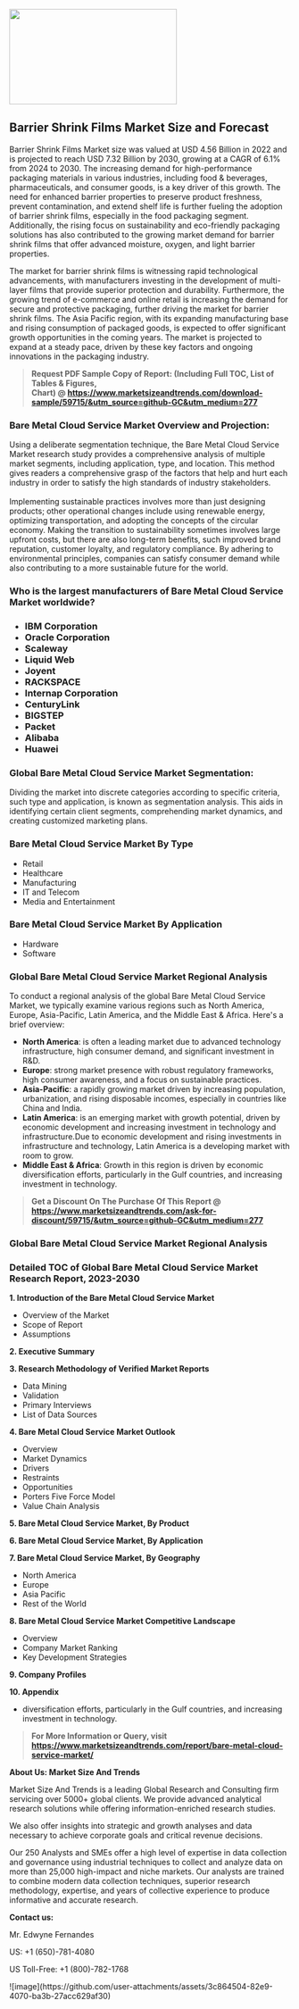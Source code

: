 <p><img class="alignnone size-medium wp-image-20088" src="https://ffe5etoiles.com/wp-content/uploads/2024/12/MST1-300x171.png" alt="" width="300" height="171" /></p><h2>Barrier Shrink Films Market Size and Forecast</h2><p>Barrier Shrink Films Market size was valued at USD 4.56 Billion in 2022 and is projected to reach USD 7.32 Billion by 2030, growing at a CAGR of 6.1% from 2024 to 2030. The increasing demand for high-performance packaging materials in various industries, including food & beverages, pharmaceuticals, and consumer goods, is a key driver of this growth. The need for enhanced barrier properties to preserve product freshness, prevent contamination, and extend shelf life is further fueling the adoption of barrier shrink films, especially in the food packaging segment. Additionally, the rising focus on sustainability and eco-friendly packaging solutions has also contributed to the growing market demand for barrier shrink films that offer advanced moisture, oxygen, and light barrier properties.</p><p>The market for barrier shrink films is witnessing rapid technological advancements, with manufacturers investing in the development of multi-layer films that provide superior protection and durability. Furthermore, the growing trend of e-commerce and online retail is increasing the demand for secure and protective packaging, further driving the market for barrier shrink films. The Asia Pacific region, with its expanding manufacturing base and rising consumption of packaged goods, is expected to offer significant growth opportunities in the coming years. The market is projected to expand at a steady pace, driven by these key factors and ongoing innovations in the packaging industry.</p></p><blockquote id="" class=""><strong>Request PDF Sample Copy of Report: (Including Full TOC, List of Tables &amp; Figures, Chart)&nbsp;@&nbsp;<strong><a href="https://www.marketsizeandtrends.com/download-sample/59715/&utm_source=github-GC&utm_medium=277" target="_blank">https://www.marketsizeandtrends.com/download-sample/59715/&utm_source=github-GC&utm_medium=277</a></strong></strong></blockquote><h3 id="" class="">Bare Metal Cloud Service Market&nbsp;Overview and Projection:</h3><p id="" class="">Using a deliberate segmentation technique, the Bare Metal Cloud Service Market research study provides a comprehensive analysis of multiple market segments, including application, type, and location. This method gives readers a comprehensive grasp of the factors that help and hurt each industry in order to satisfy the high standards of industry stakeholders. <br /> <br />Implementing sustainable practices involves more than just designing products; other operational changes include using renewable energy, optimizing transportation, and adopting the concepts of the circular economy. Making the transition to sustainability sometimes involves large upfront costs, but there are also long-term benefits, such improved brand reputation, customer loyalty, and regulatory compliance. By adhering to environmental principles, companies can satisfy consumer demand while also contributing to a more sustainable future for the world.</p><h3 id="" class="">Who is the largest manufacturers of&nbsp;Bare Metal Cloud Service Market worldwide?</h3><h3 class=""><p><ul><li>IBM Corporation </li><li> Oracle Corporation </li><li> Scaleway </li><li> Liquid Web </li><li> Joyent </li><li> RACKSPACE </li><li> Internap Corporation </li><li> CenturyLink </li><li> BIGSTEP </li><li> Packet </li><li> Alibaba </li><li> Huawei</li></ul></p></h3><h3 id="" class="">Global&nbsp;Bare Metal Cloud Service Market Segmentation:</h3><p id="" class="">Dividing the market into discrete categories according to specific criteria, such type and application, is known as segmentation analysis. This aids in identifying certain client segments, comprehending market dynamics, and creating customized marketing plans.</p><h3 id="" class="">Bare Metal Cloud Service Market&nbsp;By Type</h3><p><p><ul><li>Retail </li><li> Healthcare </li><li> Manufacturing </li><li> IT and Telecom </li><li> Media and Entertainment</p></li></ul></p></p><h3 id="" class="">Bare Metal Cloud Service Market&nbsp;By Application</h3><p class=""><p><ul><li>Hardware </li><li> Software</li></ul></p></p><h3 id="" class="">Global Bare Metal Cloud Service Market Regional Analysis</h3><p id="" class="">To conduct a regional analysis of the global Bare Metal Cloud Service Market, we typically examine various regions such as North America, Europe, Asia-Pacific, Latin America, and the Middle East &amp; Africa. Here's a brief overview:</p><ul><li><strong>North America</strong>: is often a leading market due to advanced technology infrastructure, high consumer demand, and significant investment in R&amp;D.</li><li><strong>Europe</strong>: strong market presence with robust regulatory frameworks, high consumer awareness, and a focus on sustainable practices.</li><li><strong>Asia-Pacific</strong>: a rapidly growing market driven by increasing population, urbanization, and rising disposable incomes, especially in countries like China and India.</li><li><strong>Latin America</strong>: is an emerging market with growth potential, driven by economic development and increasing investment in technology and infrastructure.Due to economic development and rising investments in infrastructure and technology, Latin America is a developing market with room to grow.</li><li><strong>Middle East &amp; Africa</strong>: Growth in this region is driven by economic diversification efforts, particularly in the Gulf countries, and increasing investment in technology.</li></ul><blockquote id="" class=""><strong>Get a Discount On The Purchase Of This Report @ <strong><a href="https://www.marketsizeandtrends.com/ask-for-discount/59715/&utm_source=github-GC&utm_medium=277" target="_blank">https://www.marketsizeandtrends.com/ask-for-discount/59715/&utm_source=github-GC&utm_medium=277</a></strong></strong></blockquote><h3 id="" class="">Global Bare Metal Cloud Service Market Regional Analysis</h3><h3 id="" class="">Detailed TOC of Global Bare Metal Cloud Service Market Research Report, 2023-2030</h3><p id="" class=""><strong>1. Introduction of the Bare Metal Cloud Service Market</strong></p><ul><li>Overview of the Market</li><li>Scope of Report</li><li>Assumptions</li></ul><p id="" class=""><strong>2. Executive Summary</strong></p><p id="" class=""><strong>3. Research Methodology of Verified Market Reports</strong></p><ul><li>Data Mining</li><li>Validation</li><li>Primary Interviews</li><li>List of Data Sources</li></ul><p id="" class=""><strong>4. Bare Metal Cloud Service Market Outlook</strong></p><ul><li>Overview</li><li>Market Dynamics</li><li>Drivers</li><li>Restraints</li><li>Opportunities</li><li>Porters Five Force Model</li><li>Value Chain Analysis</li></ul><p id="" class=""><strong>5. Bare Metal Cloud Service Market, By Product</strong></p><p id="" class=""><strong>6. Bare Metal Cloud Service Market, By Application</strong></p><p id="" class=""><strong>7. Bare Metal Cloud Service Market, By Geography</strong></p><ul><li>North America</li><li>Europe</li><li>Asia Pacific</li><li>Rest of the World</li></ul><p id="" class=""><strong>8. Bare Metal Cloud Service Market Competitive Landscape</strong></p><ul><li>Overview</li><li>Company Market Ranking</li><li>Key Development Strategies</li></ul><p id="" class=""><strong>9. Company Profiles</strong></p><p id="" class=""><strong>10. Appendix</strong></p><ul><li>diversification efforts, particularly in the Gulf countries, and increasing investment in technology.</li></ul><blockquote id="" class=""><strong>For More Information or Query, visit <strong><strong><a href="https://www.marketsizeandtrends.com/report/bare-metal-cloud-service-market/" target="_blank">https://www.marketsizeandtrends.com/report/bare-metal-cloud-service-market/</a></strong></strong></strong></blockquote><p id="" class=""><strong>About Us: Market Size And Trends</strong></p><p id="" class="">Market Size And Trends is a leading Global Research and Consulting firm servicing over 5000+ global clients. We provide advanced analytical research solutions while offering information-enriched research studies.</p><p id="" class="">We also offer insights into strategic and growth analyses and data necessary to achieve corporate goals and critical revenue decisions.</p><p id="" class="">Our 250 Analysts and SMEs offer a high level of expertise in data collection and governance using industrial techniques to collect and analyze data on more than 25,000 high-impact and niche markets. Our analysts are trained to combine modern data collection techniques, superior research methodology, expertise, and years of collective experience to produce informative and accurate research.</p><p id="" class=""><strong>Contact us:</strong></p><p id="" class="">Mr. Edwyne Fernandes</p><p id="" class="">US: +1 (650)-781-4080</p><p id="" class="">US Toll-Free: +1 (800)-782-1768</p>
![image](https://github.com/user-attachments/assets/3c864504-82e9-4070-ba3b-27acc629af30)
